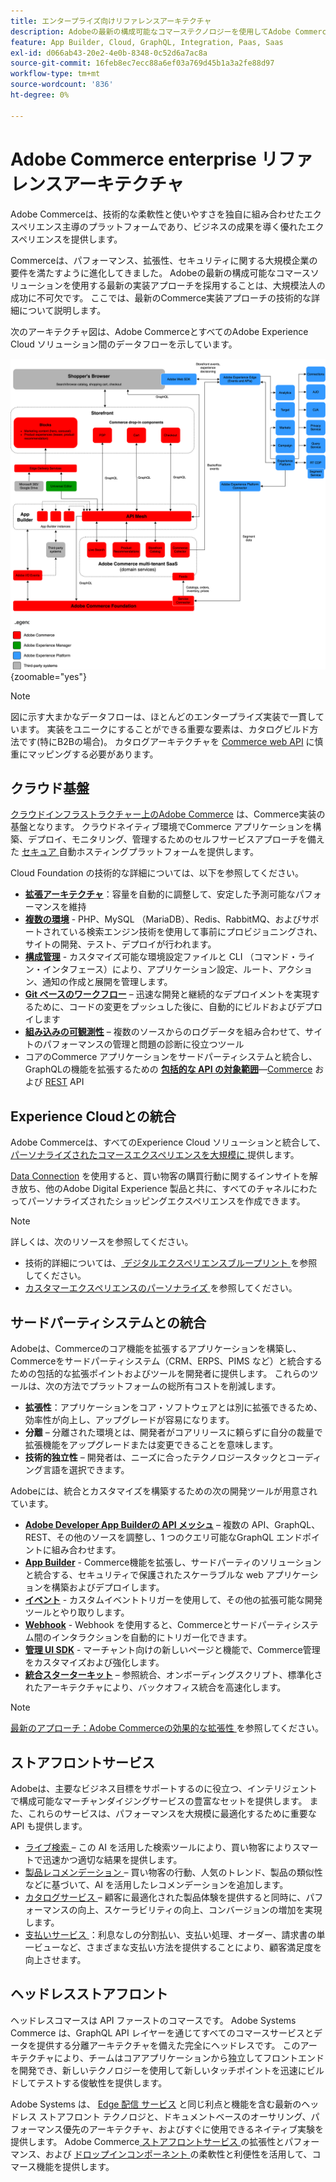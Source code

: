 ```yaml
---
title: エンタープライズ向けリファレンスアーキテクチャ
description: Adobeの最新の構成可能なコマーステクノロジーを使用してAdobe Commerceを実装する方法を説明します。
feature: App Builder, Cloud, GraphQL, Integration, Paas, Saas
exl-id: d066ab43-20e2-4e0b-8348-0c52d6a7ac8a
source-git-commit: 16feb8ec7ecc88a6ef03a769d45b1a3a2fe88d97
workflow-type: tm+mt
source-wordcount: '836'
ht-degree: 0%

---
```


# Adobe Commerce enterprise リファレンスアーキテクチャ

Adobe Commerceは、技術的な柔軟性と使いやすさを独自に組み合わせたエクスペリエンス主導のプラットフォームであり、ビジネスの成果を導く優れたエクスペリエンスを提供します。

Commerceは、パフォーマンス、拡張性、セキュリティに関する大規模企業の要件を満たすように進化してきました。 Adobeの最新の構成可能なコマースソリューションを使用する最新の実装アプローチを採用することは、大規模法人の成功に不可欠です。 ここでは、最新のCommerce実装アプローチの技術的な詳細について説明します。

次のアーキテクチャ図は、Adobe CommerceとすべてのAdobe Experience Cloud ソリューション間のデータフローを示しています。

![Adobe CommerceとExperience Cloud ソリューションとの接続を示すアーキテクチャ図 ](../../assets/playbooks/commerce-architecture-v3.svg){zoomable="yes"}

>[!NOTE]
>
>図に示す大まかなデータフローは、ほとんどのエンタープライズ実装で一貫しています。 実装をユニークにすることができる重要な要素は、カタログビルド方法です(特にB2Bの場合)。 カタログアーキテクチャを [Commerce web API](https://developer.adobe.com/commerce/webapi/get-started/) に慎重にマッピングする必要があります。

## クラウド基盤

[ クラウドインフラストラクチャー上のAdobe Commerce](https://experienceleague.adobe.com/en/docs/commerce-cloud-service/user-guide/overview) は、Commerce実装の基盤となります。 クラウドネイティブ環境でCommerce アプリケーションを構築、デプロイ、モニタリング、管理するためのセルフサービスアプローチを備えた [ セキュア ](../../security-and-compliance/shared-responsibility.md) 自動ホスティングプラットフォームを提供します。

Cloud Foundation の技術的な詳細については、以下を参照してください。

- [**拡張アーキテクチャ**](https://experienceleague.adobe.com/en/docs/commerce-cloud-service/user-guide/architecture/scaled-architecture)：容量を自動的に調整して、安定した予測可能なパフォーマンスを維持
- [**複数の環境**](https://experienceleague.adobe.com/en/docs/commerce-cloud-service/user-guide/architecture/pro-architecture) - PHP、MySQL （MariaDB）、Redis、RabbitMQ、およびサポートされている検索エンジン技術を使用して事前にプロビジョニングされ、サイトの開発、テスト、デプロイが行われます。
- [**構成管理**](https://experienceleague.adobe.com/en/docs/commerce-cloud-service/user-guide/configure/overview) - カスタマイズ可能な環境設定ファイルと CLI （コマンド・ライン・インタフェース）により、アプリケーション設定、ルート、アクション、通知の作成と展開を管理します。
- [**Git ベースのワークフロー**](https://experienceleague.adobe.com/en/docs/commerce-cloud-service/user-guide/architecture/pro-develop-deploy-workflow) – 迅速な開発と継続的なデプロイメントを実現するために、コードの変更をプッシュした後に、自動的にビルドおよびデプロイします
- [**組み込みの可観測性**](https://experienceleague.adobe.com/en/docs/commerce-cloud-service/user-guide/monitor/performance) – 複数のソースからのログデータを組み合わせて、サイトのパフォーマンスの管理と問題の診断に役立つツール
- コアのCommerce アプリケーションをサードパーティシステムと統合し、GraphQLの機能を拡張するための [**包括的な API の対象範囲**](https://developer.adobe.com/commerce/webapi/get-started/)—[Commerce](https://developer.adobe.com/commerce/webapi/graphql/) および [REST](https://developer.adobe.com/commerce/webapi/rest) API

## Experience Cloudとの統合

Adobe Commerceは、すべてのExperience Cloud ソリューションと統合して、[ パーソナライズされたコマースエクスペリエンスを大規模に ](https://experienceleague.adobe.com/en/docs/commerce-admin/customers/customers-menu/personalize-scale#customers-menu) 提供します。

[Data Connection](https://experienceleague.adobe.com/en/docs/commerce/data-connection/overview) を使用すると、買い物客の購買行動に関するインサイトを解き放ち、他のAdobe Digital Experience 製品と共に、すべてのチャネルにわたってパーソナライズされたショッピングエクスペリエンスを作成できます。

>[!NOTE]
>
>詳しくは、次のリソースを参照してください。
>
>- 技術的詳細については、[ デジタルエクスペリエンスブループリント ](https://experienceleague.adobe.com/en/docs/blueprints-learn/architecture/overview) を参照してください。
>- [ カスタマーエクスペリエンスのパーソナライズ ](https://experienceleague.adobe.com/en/docs/events/the-skill-exchange-recordings/commerce/aug2024/personalization) を参照してください。


## サードパーティシステムとの統合

Adobeは、Commerceのコア機能を拡張するアプリケーションを構築し、Commerceをサードパーティシステム（CRM、ERPS、PIMS など）と統合するための包括的な拡張ポイントおよびツールを開発者に提供します。 これらのツールは、次の方法でプラットフォームの総所有コストを削減します。

- **拡張性**：アプリケーションをコア・ソフトウェアとは別に拡張できるため、効率性が向上し、アップグレードが容易になります。
- **分離** – 分離された環境とは、開発者がコアリリースに頼らずに自分の裁量で拡張機能をアップグレードまたは変更できることを意味します。
- **技術的独立性** – 開発者は、ニーズに合ったテクノロジースタックとコーディング言語を選択できます。

Adobeには、統合とカスタマイズを構築するための次の開発ツールが用意されています。

- [**Adobe Developer App Builderの API メッシュ**](https://developer.adobe.com/graphql-mesh-gateway/) – 複数の API、GraphQL、REST、その他のソースを調整し、1 つのクエリ可能なGraphQL エンドポイントに組み合わせます。
- [**App Builder**](https://developer.adobe.com/app-builder/docs/overview/) - Commerce機能を拡張し、サードパーティのソリューションと統合する、セキュリティで保護されたスケーラブルな web アプリケーションを構築およびデプロイします。
- [**イベント**](https://developer.adobe.com/commerce/extensibility/events/) - カスタムイベントトリガーを使用して、その他の拡張可能な開発ツールとやり取りします。
- [**Webhook**](https://developer.adobe.com/commerce/extensibility/webhooks/) - Webhook を使用すると、Commerceとサードパーティシステム間のインタラクションを自動的にトリガー化できます。
- [**管理 UI SDK**](https://developer.adobe.com/commerce/extensibility/admin-ui-sdk/) - マーチャント向けの新しいページと機能で、Commerce管理をカスタマイズおよび強化します。
- [**統合スターターキット**](https://developer.adobe.com/commerce/extensibility/starter-kit/) – 参照統合、オンボーディングスクリプト、標準化されたアーキテクチャにより、バックオフィス統合を高速化します。

>[!NOTE]
>
>[ 最新のアプローチ：Adobe Commerceの効果的な拡張性 ](https://experienceleague.adobe.com/en/docs/events/the-skill-exchange-recordings/commerce/aug2024/extensibility) を参照してください。

## ストアフロントサービス

Adobeは、主要なビジネス目標をサポートするのに役立つ、インテリジェントで構成可能なマーチャンダイジングサービスの豊富なセットを提供します。 また、これらのサービスは、パフォーマンスを大規模に最適化するために重要な API も提供します。

- [ ライブ検索 ](https://experienceleague.adobe.com/en/docs/commerce/live-search/overview) – この AI を活用した検索ツールにより、買い物客によりスマートで迅速かつ適切な結果を提供します。
- [ 製品レコメンデーション ](https://experienceleague.adobe.com/en/docs/commerce/product-recommendations/overview) – 買い物客の行動、人気のトレンド、製品の類似性などに基づいて、AI を活用したレコメンデーションを追加します。
- [ カタログサービス ](https://experienceleague.adobe.com/en/docs/commerce/catalog-service/guide-overview) – 顧客に最適化された製品体験を提供すると同時に、パフォーマンスの向上、スケーラビリティの向上、コンバージョンの増加を実現します。
- [ 支払いサービス ](https://experienceleague.adobe.com/en/docs/commerce/payment-services/guide-overview)：利息なしの分割払い、支払い処理、オーダー、請求書の単一ビューなど、さまざまな支払い方法を提供することにより、顧客満足度を向上させます。

## ヘッドレスストアフロント

ヘッドレスコマースは API ファーストのコマースです。 Adobe Systems Commerce は、GraphQL API レイヤーを通じてすべてのコマースサービスとデータを提供する分離アーキテクチャを備えた完全にヘッドレスです。 このアーキテクチャにより、チームはコアアプリケーションから独立してフロントエンドを開発でき、新しいテクノロジーを使用して新しいタッチポイントを迅速にビルドしてテストする俊敏性を提供します。

Adobe Systems は、 [Edge 配信 サービス](https://www.aem.live/home) と同じ利点と機能を含む最新のヘッドレス ストアフロント テクノロジと、ドキュメントベースのオーサリング、パフォーマンス優先のアーキテクチャ、およびすぐに使用できるネイティブ実験を提供します。 Adobe Commerce[ ストアフロントサービス ](#storefront-services) の拡張性とパフォーマンス、および [ ドロップインコンポーネント ](https://experienceleague.adobe.com/developer/commerce/storefront/) の柔軟性と利便性を活用して、コマース機能を提供します。

